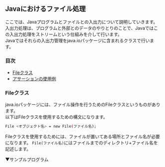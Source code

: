 ## Javaにおけるファイル処理
ここでは、Javaプログラムとファイルとの入出力について説明していきます。
入出力処理は、プログラムと外部とのデータのやりとりのことで、Javaではこの入出力処理をストリームという仕組みを介して行います。	  
Javaではそれらの入出力管理をjava.ioパッケージに含まれるクラスで行います。

### 目次
* [Fileクラス](#sec1)
* [アサーションの使用例](#sec2)

### <a name="sec1"></a>Fileクラス
java.ioパッケージには、ファイル操作を行うためのFileクラスというものがあります。  
以下はFileクラスを使用するための構文になります。

```sh
File <オブジェクト名> = new File(ファイル名);
```

Fileクラスを使用するためには、ファイルが置いてある場所とファイル名が必要になります。
`File(ファイル名)`にはファイルまでのディレクトリ+ファイル名を記述します。

▼サンプルプログラム
